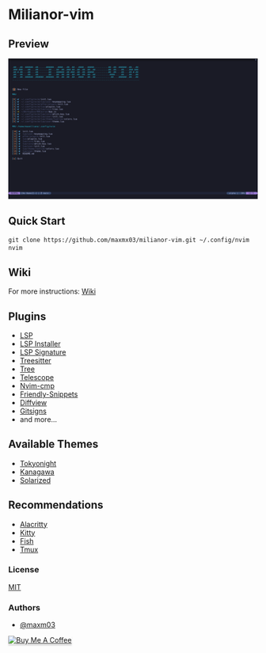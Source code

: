 # Milianor-vim

## Preview

<img src="./screenshots/1.png" />

## Quick Start
```
git clone https://github.com/maxmx03/milianor-vim.git ~/.config/nvim
nvim
```

## Wiki

For more instructions: [Wiki](https://github.com/maxmx03/milianor-vim/wiki)

## Plugins
- [LSP](https://github.com/neovim/nvim-lspconfig)
- [LSP Installer](https://github.com/williamboman/nvim-lsp-installer)
- [LSP Signature](https://github.com/ray-x/lsp_signature.nvim)
- [Treesitter](https://github.com/nvim-treesitter/nvim-treesitter)
- [Tree](https://github.com/kyazdani42/nvim-tree.lua)
- [Telescope](https://github.com/nvim-telescope/telescope.nvim)
- [Nvim-cmp](https://github.com/hrsh7th/nvim-cmp)
- [Friendly-Snippets](https://github.com/rafamadriz/friendly-snippets)
- [Diffview](https://github.com/sindrets/diffview.nvim)
- [Gitsigns](https://github.com/lewis6991/gitsigns.nvim)
- and more...

## Available Themes
- [Tokyonight](https://github.com/folke/tokyonight.nvim)
- [Kanagawa](https://github.com/rebelot/kanagawa.nvim)
- [Solarized](https://github.com/maxmx03/solarized.nvim)

## Recommendations
- [Alacritty](https://github.com/alacritty/alacritty)
- [Kitty](https://github.com/kovidgoyal/kitty)
- [Fish](https://github.com/fish-shell/fish-shell)
- [Tmux](https://github.com/tmux/tmux)

### License

[MIT](https://choosealicense.com/licenses/mit/)

### Authors

- [@maxm03](https://github.com/maxmx03)

<a href="https://www.buymeacoffee.com/milianor" target="_blank"><img src="https://www.buymeacoffee.com/assets/img/custom_images/orange_img.png" alt="Buy Me A Coffee" style="height: 41px !important;width: 174px !important;box-shadow: 0px 3px 2px 0px rgba(190, 190, 190, 0.5) !important;-webkit-box-shadow: 0px 3px 2px 0px rgba(190, 190, 190, 0.5) !important;" ></a>
